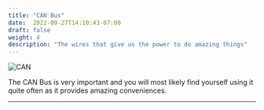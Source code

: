 ```yaml
---
title: "CAN Bus"
date:  2022-09-27T14:10:43-07:00
draft: false
weight: 4
description: "The wires that give us the power to do amazing things"
---
```

![CAN](/images/CAN-Wire.webp?width=200px&height=200px)

The CAN Bus is very important and you will most likely find yourself using it quite often as it provides amazing conveniences.

---
